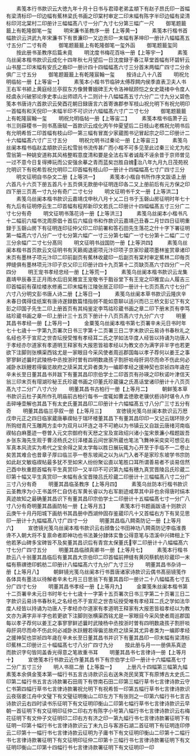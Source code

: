 <!-- { "loadSidebar": true } -->
　　素笺本行书款识云大徳九年十月十日书与君璋老弟孟頫下有赵子昂氏印一首幅有梁清标印一印边幅有蕉林梁氏书画之印棠村审定二印末幅有陈字半印边幅有梁清标印河北棠村二印册计三幅幅髙八寸一分广九寸七分第三幅广一尺
　　御笔题籖籖上有乾隆御笔一玺
　　明宋濂书圣教序一册【上等黄一】
　　素笺本行楷书首幅款识云洪武九年宋濂书下有景濂印一又边贡印一末幅有茅坤印一册计八幅幅髙五寸五分广二寸有奇
　　御笔题籖籖上有乾隆御笔一玺外函
　　御笔题籖玺同
　　按此册书圣教序后篇未竟
　　明沈度书梅花百咏一册【上等宇一】
　　素笺乌丝阑本楷书款识云成化十四年秋七月望后一日沈度録于春江草堂首幅有环碧轩云山书屋二印末幅有安氏之裔印一册计四十四幅幅髙六寸三分首末两幅广四寸二分余俱广三寸五分
　　御笔题籖籖上有乾隆宸翰一玺
　　按诗止八十八首
　　明祝允明临帖一册【上等宙一】
　　素笺本小楷书节临钟太傅荐闗内侯季直表卫夫人书王右军书颍上黄庭经兰亭叙东方像賛曹娥碑王大令洛神赋顾恺之女史箴禇中令度人经虞永兴破邪论序史孝山出师颂凡十二则计十八幅幅髙五寸六分广二寸九分乂碧色笺本书唐诗六首款识云癸酉花朝日録唐言六首寄谯郡参军枝山祝允明下有祝允明印一首幅有和天倪印一末幅半印不可识计六幅幅髙六寸广二寸七分
　　御笔题籖籖上有乾隆宸翰一玺
　　明祝允明临帖一册【上等宙二】
　　素笺本楷书临萧子云书三则薛稷书一则书髙唐赋一首款识云成化丙午仲夏望后二日枝山老樵祝允明书后有允明希哲二印首幅有枝山印一第三幅有冒嵩少家蔵图书记冒起宗之印二印册计二十六幅幅髙六寸广三寸五分
　　明祝允明书过秦论一册【上等宙三】
　　素笺乌丝阑本楷书临赵孟頫款识云松雪翁书流传甚广而小楷不可多见至此过秦三论尤为松雪翁第一种姚安道称其风格整暇意度清和要是全法右军者诚哉不诬余昔于京师曽见一过不意今日复得捧玩而公安强余摹之青而蓝矣岂胜自媿治八年九月九日茂苑祝允明识下有祝希哲祝允明印二印首幅有枝山印一册计十四幅幅髙七寸广四寸三分
　　明文征明自书杂文二册【上等洪一】
　　素笺本小楷自书所作序文跋语上册六首凡十六页下册五首凡十五页俱无款册中征明连印各二又上册前后有元方保之印四下册三页髙一寸九分有奇广二寸七分
　　明文征明书千文一册【上等洪二】
　　素笺乌丝阑本楷书款识云嘉靖戊申秋八月十乂二日书于玉磬山房征明时年七十有九后有征明停云生二印首幅有程邦新印文若氏二印册计十四幅幅髙五寸三分广二寸七分有奇
　　明文征明书落花诗一册【上等洪三】
　　素笺乌丝阑本小楷书凡十二幅前六幅书沈周原倡十首后六幅自书和作款识云嘉靖己丑春二月廿四日征明重録于玉磬山房下有征明连印征仲父印二印前署和答石田先生落花之什十字下署征明第一幅髙六寸八分广一寸七分第六幅广一寸三分第七幅广一寸七分第十二幅广二寸三分余幅广二寸七分髙同
　　明文征明书战国防一册【上等洪四】
　　素笺乌丝阑本楷书首页款云文征明书有天籁阁退密项元汴印项子京家珍蔵项墨林鉴赏章诸印末页有墨林子项元汴印二印前副页有蕉林收蔵印一后副页有棠村审定蕉林二印毎页押缝俱有墨林项元汴印子京父印三印册计四十九页第十二页缺页髙六寸四分广一尺四分
　　明王宠书孝经忠经一册【上等荒一】
　　素笺乌丝阑本楷书款识云龙集嘉靖甲辰春王正月雨水后旧吴雅宜王宠敬书于戬谷堂下有王宠之印雅宜山人履吉三印首幅前有葆绘楼氷修甫二印末幅有江陵张居正印印一册计十七页页髙六寸七分广六寸八分明文彭书唐人诗二册【上等日一】
　　素笺乌丝阑本草书款识云隆庆辛未春日偶得佳纸案有唐诗遂録数篇惜指弱不能如意聊以适兴而已三桥文彭记下有文彭之印国子先生二印上册首页有其纯鉴定李笃祜珍蔵书画之章二印下册末页有李笃祜珍蔵书画之章一印上册计三十五页下册计十八页页髙六寸九分广六寸
　　明董其昌书孝经一册【上等月一】
　　金粟笺乌丝阑本楷书第七页署辛未元日书时年七十七歳十一字第九页署次日书三字第十二页署三日二字末款识云易诗书春秋礼之名经也不于宣尼之世杏坛授受惟有孝经耳二氏之学如法华度人经皆以持诵为功唐人于孝经亦尔道家有孝道明王释家有大报恩皆祖孝经以为教文亦为满字非半字也若更欲下注脚则张横渠西铭尤是一家眼目今采风使者周巡郡国每以孝子荐何以姜王之事寥寥鲜述曩时武陵杨中丞按浙时曽有四明数歳孩子割肝啖母肝洞尽而命不伤此何必减卧氷跃鲤若得徧览故府之牍采其尤异者类为一编即孝经之援神契也崇祯四年歳在辛未长至日董其昌书并跋下有董其昌印宗伯学士二印首页有孙瑛之印秋诺叶津信天翁三印末页有瑁湖珍秘王氏珍蔵书画之印董氏珍蔵骧之氏髙话堂诸印册计十八页页髙九寸二分广八寸六分
　　明董其昌书古柏行一册【上等月二】
　　朝鲜笺本草书款识云杜子美所作孔明庙前古柏行每书一度辄如曹孟徳歌老骥伏枥诗时堪令人作击碎唾壶解也其昌下有太史氏董其昌印二印册计十六幅幅髙五寸八分广三寸五分有奇
　　明董其昌临兰亭叙一册【上等月三】
　　宣徳镜光笺乌丝阑本款识云万厯戊申元正之四日临家蔵唐摹禊帖于瑞环楼董其昌下有董其昌印印一又记云瑞环除夕所购绀青尺玉雕两方圭中为双月以环连之寻不可絶以为书镇云又自跋云唐禇河南临禊帖白麻墨迹一卷曽入元文宗御府有天厯之宝及宣政绍兴诸小玺宋景濂小楷题跋吾乡张东海先生观于曹泾杨氏之衍泽楼盖云间世家所蔵也笔法飞舞神采奕奕可想见右军真本风流实为希代之宝余得之吴太学每以胜日展玩辄为心开至于手临不一二卷止矣苦其难合也昔章子厚曰临兰亭一卷东坡闻之以为从门入者不是家珍东坡学书宗防如此赵文敏临禊帖最多犹不至如宋人纷纷聚讼直以笔胜口耳所谓善易者不谈易信然己酉中秋重题首幅有平生真赏印一又半印不可识第九幅有穗九真赏晋陵吕氏珍蔵二印第十幅又平生真赏印一末幅有永宝晋陵吕氏珍蔵二印册计十三幅幅髙八寸二分广三寸八分有奇
　　明董其昌临圣教序【上等月四】
　　素笺乌丝防本行楷书款识云圣教序为小王书盖怀仁自仿右军黄长睿以为右军剧迹咸萃其中非也余得唐时绢本真迹故知之最确董其昌识下有董其昌印宗伯学士二印册计十五幅幅髙七寸一分广八寸八分有奇明董其昌画防帖一册【上等月五】
　　素笺本行书题画跋语十则款识云庚午十月丹阳城下画舫书其昌册中西湖仲固存鉴蔵印凡十又首幅右方下有吴见思印一册计十九幅幅髙八寸广四寸一分
　　明董其昌临八闗斋防记一册【上等月六】
　　宣徳镜光笺乌丝阑本楷书款识云右顔鲁公书田神功八闗斋防记李临淮畏谗不入朝大将不复禀命者即神功也书法兼分隷体实鲁公得意笔与浯溪中兴碑相上下他若茅山碑多宝碑皆不及矣董其昌识后有青宫太保董氏宰二印册计十八幅幅髙六寸七分广四寸五分
　　明董其昌临顔真卿书一册【上等月七】
　　素笺本行楷书款云八十翁董其昌临后有董其昌大宗伯印二印首幅前押缝有黄冈蔡鹤舫珍蔵印一末幅有蔡禩徳印鹤舫二印册计八幅幅髙六寸九分广九寸三分
　　明董其昌书杂诗一册【上等月八】
　　朝鲜镜光笺乌丝阑本行书晋唐诸家诗款识云偶书髙丽镜笺作各体具有墨法以待解者辛未七月三日思翁下有董其昌印一册计二十八幅幅髙七寸五分广四寸七分
　　明董其昌书孝经一册【上等月九】
　　金粟笺朱丝阑本楷书第十二页署辛未元日书时年七十七歳十一字第十五页署次日书三字第二十页署三日二字款识云易诗书春秋礼之名经也不于宣尼之世杏坛授受唯有孝经耳二氏之学如法华度人经皆以持诵为功唐人于孝经亦尔道家有孝道明王释家有大报恩皆祖孝经以为教文亦为满字非半字也若更欲下注脚则张横渠西铭尤是一家眼目今采风使者周巡郡国每以孝子荐何以姜王之事寥寥鲜述曩时武陵杨中丞按浙时曽有四明数歳孩子割肝啖母肝洞尽而命不伤此何必减卧氷跃鲤若得徧览故府之牍采其尤异者类为一编即孝经之援神契也崇祯四年歳在辛未长至日董其昌书并识下有董其昌印一印末幅有梁清标印蕉林二印册计三十幅幅髙七寸八分广四寸九分
　　按此册与月一一册俱系真迹而款识字句皆同盖香光得意之笔故重书耳
　　明董其昌书七言律诗一册【上等月十】
　　宣徳笺本行书款云近作董其昌书下有宗伯学士印一册计十六幅幅髙七寸二分广五寸三分
　　明人书扇二册【上等盈一】
　　上册凡十四幅第三幅第九幅素笺本余俱金笺本第一幅行书五言古诗款识云右送朱尧民吴寛下有原博古太史氏二印第二幅行书五言古诗款署石田周下有啓南石田二印第三幅行草书七言律诗款云守仁书第四幅行草书七言律诗款署祝允明下有祝希哲一印第五幅行草书七言律诗款识云夜宿娄江舟中文璧下有文璧征明衡山二印左方下有张则之一印第六幅行书七言古诗款识云右四时读书乐征明下有文征明印衡山二印第七幅行草书七言律诗款识云早朝一首征明下有文征明印征仲二印右方有陈字小号第八幅行书七言律诗款识云右梅花征明下有文仲子文征明印二印右方有济之印一第九幅行书七言律诗款署征明下有征明一印第十幅行书七言律诗款识云丁未九日与客游石湖二首征明下有征明连印停云二印第十一幅行书七言律诗款云征明为子庸书下有文征明印衡山二印第十二幅行书七言律诗款署征明下有文征明印征仲二印第十三幅行书七言律诗款署征明下有文征明印衡山二印第十四幅行书七言律诗款署征明下有文征明印一印
